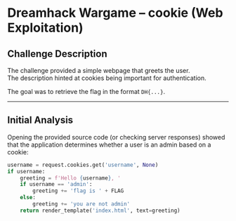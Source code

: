 # Dreamhack Wargame – cookie (Web Exploitation)

##  Challenge Description
The challenge provided a simple webpage that greets the user.  
The description hinted at cookies being important for authentication.  

The goal was to retrieve the flag in the format `DH{...}`.

---

##  Initial Analysis
Opening the provided source code (or checking server responses) showed that the application determines whether a user is an admin based on a cookie:

```python
username = request.cookies.get('username', None)
if username:
    greeting = f'Hello {username}, '
    if username == 'admin':
        greeting += 'flag is ' + FLAG
    else:
        greeting += 'you are not admin'
    return render_template('index.html', text=greeting)
